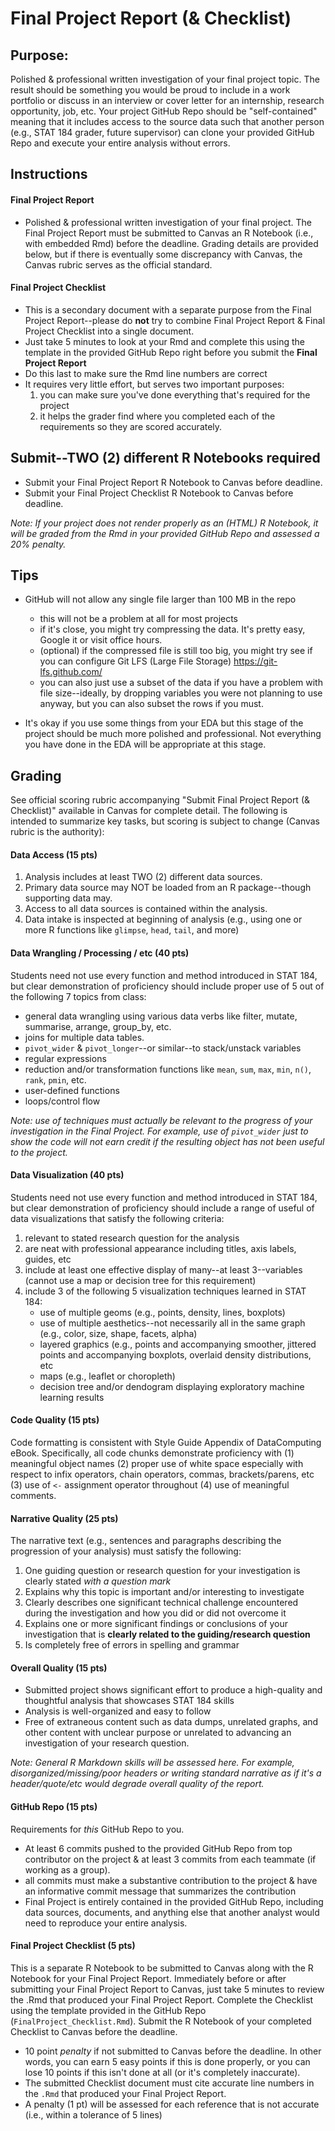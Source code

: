 # Final Project Report (& Checklist)


## Purpose: 

Polished & professional written investigation of your final project topic.  The result should be something you would be proud to include in a work portfolio or discuss in an interview or cover letter for an internship, research opportunity, job, etc.  Your project GitHub Repo should be "self-contained" meaning that it includes access to the source data such that another person (e.g., STAT 184 grader, future supervisor) can clone your provided GitHub Repo and execute your entire analysis without errors.  


## Instructions 


#### Final Project Report

- Polished & professional written investigation of your final project. The Final Project Report must be submitted to Canvas an R Notebook (i.e., with embedded Rmd) before the deadline.  Grading details are provided below, but if there is eventually some discrepancy with Canvas, the Canvas rubric serves as the official standard.


#### Final Project Checklist

- This is a secondary document with a separate purpose from the Final Project Report--please do **not** try to combine Final Project Report & Final Project Checklist into a single document.  
- Just take 5 minutes to look at your Rmd and complete this using the template in the provided GitHub Repo right before you submit the **Final Project Report**
- Do this last to make sure the Rmd line numbers are correct
- It requires very little effort, but serves two important purposes: 
    1. you can make sure you've done everything that's required for the project  
    2. it helps the grader find where you completed each of the requirements so they are scored accurately.  



## Submit--TWO (2) different R Notebooks required

- Submit your Final Project Report R Notebook to Canvas before deadline.  
- Submit your Final Project Checklist R Notebook to Canvas before deadline.  

*Note: If your project does not render properly as an (HTML) R Notebook, it will be graded from the Rmd in your provided GitHub Repo and assessed a 20% penalty.*



## Tips

- GitHub will not allow any single file larger than 100 MB in the repo
    - this will not be a problem at all for most projects
    - if it's close, you might try compressing the data.  It's pretty easy, Google it or visit office hours.
    - (optional) if the compressed file is still too big, you might try see if you can configure Git LFS (Large File Storage) <https://git-lfs.github.com/>
    - you can also just use a subset of the data if you have a problem with file size--ideally, by dropping variables you were not planning to use anyway, but you can also subset the rows if you must.

- It's okay if you use some things from your EDA but this stage of the project should be much more polished and professional. Not everything you have done in the EDA will be appropriate at this stage.  





## Grading

See official scoring rubric accompanying "Submit Final Project Report (& Checklist)" available in Canvas for complete detail.  The following is intended to summarize key tasks, but scoring is subject to change (Canvas rubric is the authority): 


#### Data Access (15 pts)

1. Analysis includes at least TWO (2) different data sources. 
2. Primary data source may NOT be loaded from an R package--though supporting data may. 
3. Access to all data sources is contained within the analysis. 
4. Data intake is inspected at beginning of analysis (e.g., using one or more R functions like `glimpse`, `head`, `tail`, and more)


#### Data Wrangling / Processing / etc (40 pts)

Students need not use every function and method introduced in STAT 184, but clear demonstration of proficiency should include proper use of 5 out of the following 7 topics from class: 

- general data wrangling using various data verbs like filter, mutate, summarise, arrange, group_by, etc. 
- joins for multiple data tables. 
- `pivot_wider` & `pivot_longer`--or similar--to stack/unstack variables 
- regular expressions 
- reduction and/or transformation functions like `mean`, `sum`, `max`, `min`, `n()`, `rank`, `pmin`, etc. 
- user-defined functions 
- loops/control flow 


*Note: use of techniques must actually be relevant to the progress of your investigation in the Final Project.  For example, use of `pivot_wider` just to show the code will not earn credit if the resulting object has not been useful to the project.*

#### Data Visualization (40 pts)

Students need not use every function and method introduced in STAT 184, but clear demonstration of proficiency should include a range of useful of data visualizations that satisfy the following criteria:  

1. relevant to stated research question for the analysis
2. are neat with professional appearance including titles, axis labels, guides, etc 
3. include at least one effective display of many--at least 3--variables (cannot use a map or decision tree for this requirement)
4. include 3 of the following 5 visualization techniques learned in STAT 184: 
    - use of multiple geoms (e.g., points, density, lines, boxplots) 
    - use of multiple aesthetics--not necessarily all in the same graph (e.g., color, size, shape, facets, alpha)
    - layered graphics (e.g., points and accompanying smoother, jittered points and accompanying boxplots, overlaid density distributions, etc 
    - maps (e.g., leaflet or choropleth)
    - decision tree and/or dendogram displaying exploratory machine learning results


#### Code Quality (15 pts)

Code formatting is consistent with Style Guide Appendix of DataComputing eBook.  Specifically, all code chunks demonstrate proficiency with (1) meaningful object names (2) proper use of white space especially with respect to infix operators, chain operators, commas, brackets/parens, etc (3) use of `<-` assignment operator throughout (4) use of meaningful comments.

#### Narrative Quality (25 pts)

The narrative text (e.g., sentences and paragraphs describing the progression of your analysis) must satisfy the following: 

1. One guiding question or research question for your investigation is clearly stated *with a question mark*
2. Explains why this topic is important and/or interesting to investigate
3. Clearly describes one significant technical challenge encountered during the investigation and how you did or did not overcome it 
4. Explains one or more significant findings or conclusions of your investigation that is **clearly related to the guiding/research question**
5. Is completely free of errors in spelling and grammar


#### Overall Quality (15 pts)

- Submitted project shows significant effort to produce a high-quality and thoughtful analysis that showcases STAT 184 skills
- Analysis is well-organized and easy to follow 
- Free of extraneous content such as data dumps, unrelated graphs, and other content with unclear purpose or unrelated to advancing an investigation of your research question.


*Note: General R Markdown skills will be assessed here.  For example, disorganized/missing/poor headers or writing standard narrative as if it's a header/quote/etc would degrade overall quality of the report.*


#### GitHub Repo (15 pts)

Requirements for *this* GitHub Repo to you.

- At least 6 commits pushed to the provided GitHub Repo from top contributor on the project & at least 3 commits from each teammate (if working as a group). 
- all commits must make a substantive contribution to the project & have an informative commit message that summarizes the contribution 
- Final Project is entirely contained in the provided GitHub Repo, including data sources, documents, and anything else that another analyst would need to reproduce your entire analysis.


#### Final Project Checklist (5 pts)

This is a separate R Notebook to be submitted to Canvas along with the R Notebook for your Final Project Report.  Immediately before or after submitting your Final Project Report to Canvas, just take 5 minutes to review the .Rmd that produced your Final Project Report.  Complete the Checklist using the template provided in the GitHub Repo (`FinalProject_Checklist.Rmd`).  Submit the R Notebook of your completed Checklist to Canvas before the deadline.

- 10 point *penalty* if not submitted to Canvas before the deadline. In other words, you can earn 5 easy points if this is done properly, or you can lose 10 points if this isn't done at all (or it's completely inaccurate).
- The submitted Checklist document must cite accurate line numbers in the `.Rmd` that produced your Final Project Report. 
- A penalty (1 pt) will be assessed for each reference that is not accurate (i.e., within a tolerance of 5 lines)


